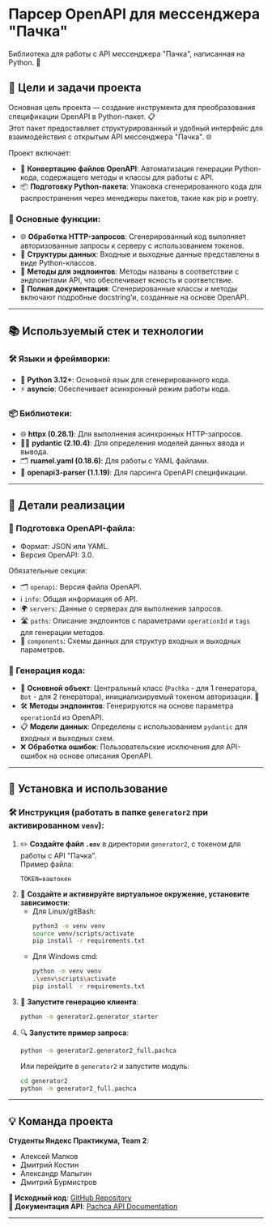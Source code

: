 # Парсер OpenAPI для мессенджера "Пачка"

Библиотека для работы с API мессенджера "Пачка", написанная на Python. 🐍

## 🔖 Цели и задачи проекта

Основная цель проекта — создание инструмента для преобразования спецификации OpenAPI в Python-пакет. 📋  
Этот пакет предоставляет структурированный и удобный интерфейс для взаимодействия с открытым API мессенджера "Пачка". 🌐

Проект включает:  
- 🚀 **Конвертацию файлов OpenAPI**: Автоматизация генерации Python-кода, содержащего методы и классы для работы с API.  
- 📦 **Подготовку Python-пакета**: Упаковка сгенерированного кода для распространения через менеджеры пакетов, такие как pip и poetry.

### 🔧 Основные функции:
- 🌐 **Обработка HTTP-запросов**: Сгенерированный код выполняет авторизованные запросы к серверу с использованием токенов.
- 📂 **Структуры данных**: Входные и выходные данные представлены в виде Python-классов.  
- 🧩 **Методы для эндпоинтов**: Методы названы в соответствии с эндпоинтами API, что обеспечивает ясность и соответствие.  
- 📖 **Полная документация**: Сгенерированные классы и методы включают подробные docstring’и, созданные на основе OpenAPI.

---

## 📚 Используемый стек и технологии

### 🛠️ Языки и фреймворки:
- 🐍 **Python 3.12+**: Основной язык для сгенерированного кода.  
- ⚡ **asyncio**: Обеспечивает асинхронный режим работы кода.

### 📦 Библиотеки:
- 🌐 **httpx (0.28.1)**: Для выполнения асинхронных HTTP-запросов.  
- 🧑‍💻 **pydantic (2.10.4)**: Для определения моделей данных ввода и вывода.  
- 🗂️ **ruamel.yaml (0.18.6)**: Для работы с YAML файлами.  
- 📄 **openapi3-parser (1.1.19)**: Для парсинга OpenAPI спецификации.

---

## 📜 Детали реализации

### 📂 Подготовка OpenAPI-файла:
- Формат: JSON или YAML.  
- Версия OpenAPI: 3.0.  

Обязательные секции:  
- 🗂️ `openapi`: Версия файла OpenAPI.  
- ℹ️ `info`: Общая информация об API.  
- 🌍 `servers`: Данные о серверах для выполнения запросов.  
- 🛣️ `paths`: Описание эндпоинтов с параметрами `operationId` и `tags` для генерации методов.  
- 🔗 `components`: Схемы данных для структур входных и выходных параметров.

### 🔨 Генерация кода:
- 🧩 **Основной объект**: Центральный класс (`Pachka` - для 1 генератора, `Bot` - для 2 генератора), инициализируемый токеном авторизации. 🔑  
- 🛠️ **Методы эндпоинтов**: Генерируются на основе параметра `operationId` из OpenAPI.  
- 📋 **Модели данных**: Определены с использованием `pydantic` для входных и выходных схем.  
- ❌ **Обработка ошибок**: Пользовательские исключения для API-ошибок на основе описания OpenAPI.

---

## 🚀 Установка и использование

### 🛠️ Инструкция (работать в папке `generator2` при активированном `venv`):
1. ✏️ **Создайте файл `.env`** в директории `generator2`, с токеном для работы с API "Пачка".  
Пример файла:  
    ```
    TOKEN=ваштокен
    ```
2. 🐍 **Создайте и активируйте виртуальное окружение, установите зависимости**:  
    - Для Linux/gitBash:
        ```bash
        python3 -m venv venv  
        source venv/scripts/activate  
        pip install -r requirements.txt  
        ```  
    - Для Windows cmd: 
        ```bash
        python -m venv venv  
        .\venv\scripts\activate  
        pip install -r requirements.txt  
        ```  
3. 🔧 **Запустите генерацию клиента**:  
    ```bash
    python -m generator2.generator_starter  
    ```  
4. 🔍 **Запустите пример запроса**:  
    ```bash
    python -m generator2.generator2_full.pachca  
    ```  
    Или перейдите в `generator2` и запустите модуль:  
    ```bash
    cd generator2  
    python -m generator2_full.pachca  
    ```

---

## 💡 Команда проекта

**Студенты Яндекс Практикума, Team 2**:  
- Алексей Малков  
- Дмитрий Костин  
- Александр Малыгин  
- Дмитрий Бурмистров  

**📂 Исходный код**: [GitHub Repository](#)  
**📄 Документация API**: [Pachca API Documentation](#)

---

